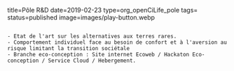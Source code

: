 title=Pôle R&D
date=2019-02-23
type=org_openCiLife_pole
tags=
status=published
image=images/play-button.webp
~~~~~~

- Etat de l'art sur les alternatives aux terres rares.
- Comportement individuel face au besoin de confort et à l'aversion au risque limitant la transition sociétale
- Branche eco-conception : Site internet Ecoweb / Hackaton Eco-conception / Service Cloud / Hebergement.